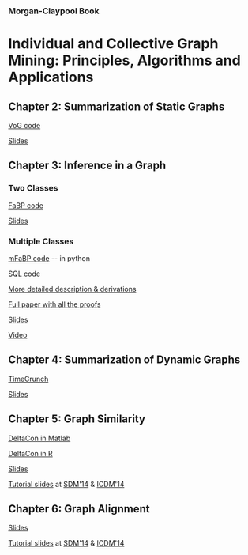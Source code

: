 ### Morgan-Claypool Book
# Individual and Collective Graph Mining: Principles, Algorithms and Applications

## Chapter 2: Summarization of Static Graphs ##
[VoG code](https://github.com/GemsLab/VoG_Graph_Summarization.git)

[Slides](http://web.eecs.umich.edu/~dkoutra/presentations/vog_sdm14_website.ppsx)

## Chapter 3: Inference in a Graph ##

### Two Classes
[FaBP code](http://web.eecs.umich.edu/~dkoutra/CODE/fabp.zip)

[Slides](http://web.eecs.umich.edu/~dkoutra/presentations/pkdd_presentation_website.ppsx)

### Multiple Classes
[mFaBP code](https://github.com/sslh/sslh.git) -- in python

[SQL code](http://github.com/sslh/linBP/)

[More detailed description & derivations](http://www.vldb.org/pvldb/vol8/p581-gatterbauer.pdf)

[Full paper with all the proofs](http://arxiv.org/pdf/1406.7288)

[Slides](https://www.andrew.cmu.edu/user/gatt/download/vldb2015_LinBP_presentation.pptx)

[Video](https://www.youtube.com/watch?v=DPSW8SF6gPc&list=PLEWtRs08n5UUykWVmXZnWtkPFd9ni8o3Z)

## Chapter 4: Summarization of Dynamic Graphs ##
[TimeCrunch](http://web.eecs.umich.edu/~dkoutra/CODE/timecrunch.tar.gz)

[Slides]()

## Chapter 5: Graph Similarity ##
[DeltaCon in Matlab](http://web.eecs.umich.edu/~dkoutra/CODE/deltacon.zip)

[DeltaCon in R](https://gist.github.com/bxshi/b9ce0bbabc458447d1d5)

[Slides](http://web.eecs.umich.edu/~dkoutra/presentations/SDM13_Deltacon_website.ppsx)

[Tutorial slides](http://web.eecs.umich.edu/~dkoutra/tut/icdm14_part2a_graph_sim_known_corr.ppsx)
at [SDM'14](http://web.eecs.umich.edu/~dkoutra/tut/sdm14.html) & [ICDM'14](http://web.eecs.umich.edu/~dkoutra/tut/icdm14.html)

## Chapter 6: Graph Alignment ##

[Slides](http://web.eecs.umich.edu/~dkoutra/presentations/ICDM13_BigAlign_website.ppsx)

[Tutorial slides](http://web.eecs.umich.edu/~dkoutra/tut/icdm14_part2b_graph_sim_unknown_corr.ppsx) at [SDM'14](http://web.eecs.umich.edu/~dkoutra/tut/sdm14.html) & [ICDM'14](http://web.eecs.umich.edu/~dkoutra/tut/icdm14.html)
